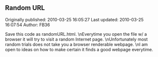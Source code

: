 ## Random URL

Originally published: 2010-03-25 16:05:27
Last updated: 2010-03-25 16:07:54
Author: FB36 

Save this code as randomURL.html.\nEverytime you open the file w/ a browser it will try to visit a random Internet page.\nUnfortunately most random trials does not take you a browser renderable webpage.\nI am open to ideas on how to make certain it finds a good webpage everytime.